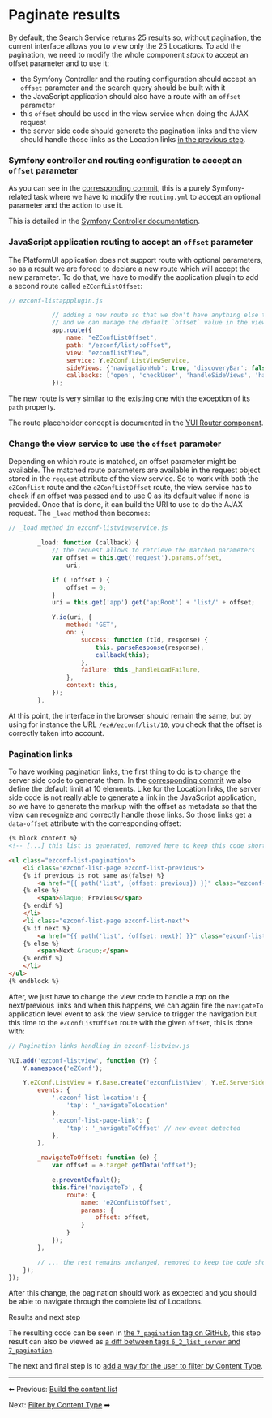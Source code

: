 # Paginate results

By default, the Search Service returns 25 results so, without pagination, the current interface allows you to view only the 25 Locations.
To add the pagination, we need to modify the whole component *stack* to accept an offset parameter and to use it:

-   the Symfony Controller and the routing configuration should accept an `offset` parameter and the search query should be built with it
-   the JavaScript application should also have a route with an `offset` parameter
-   this `offset` should be used in the view service when doing the AJAX request
-   the server side code should generate the pagination links and the view should handle those links as the Location links [in the previous step](6_build_the_content_list.md).

### Symfony controller and routing configuration to accept an `offset` parameter

As you can see in the [corresponding commit](https://github.com/ezsystems/ExtendingPlatformUIConferenceBundle/commit/3c447588bff4e021ea16ec7f18ab23e812a4bf40),
this is a purely Symfony-related task where we have to modify the `routing.yml` to accept an optional parameter and the action to use it.

This is detailed in the [Symfony Controller documentation](https://symfony.com/doc/2.8/controller.html).

### JavaScript application routing to accept an `offset` parameter

The PlatformUI application does not support route with optional parameters,
so as a result we are forced to declare a new route which will accept the new parameter.
To do that, we have to modify the application plugin to add a second route called `eZConfListOffset`:

``` js
// ezconf-listappplugin.js

            // adding a new route so that we don't have anything else to change
            // and we can manage the default `offset` value in the view service
            app.route({
                name: "eZConfListOffset",
                path: "/ezconf/list/:offset",
                view: "ezconfListView",
                service: Y.eZConf.ListViewService,
                sideViews: {'navigationHub': true, 'discoveryBar': false},
                callbacks: ['open', 'checkUser', 'handleSideViews', 'handleMainView'],
            });
```

The new route is very similar to the existing one with the exception of its `path` property.

The route placeholder concept is documented in the [YUI Router component](http://yuilibrary.com/yui/docs/router/).

### Change the view service to use the `offset` parameter

Depending on which route is matched, an offset parameter might be available.
The matched route parameters are available in the request object stored in the `request` attribute of the view service.
So to work with both the `eZConfList` route and the `eZConfListOffset` route,
the view service has to check if an offset was passed and to use 0 as its default value if none is provided.
Once that is done, it can build the URI to use to do the AJAX request. The `_load` method then becomes:

``` js
// _load method in ezconf-listviewservice.js

        _load: function (callback) {
            // the request allows to retrieve the matched parameters
            var offset = this.get('request').params.offset,
                uri;

            if ( !offset ) {
                offset = 0;
            }
            uri = this.get('app').get('apiRoot') + 'list/' + offset;

            Y.io(uri, {
                method: 'GET',
                on: {
                    success: function (tId, response) {
                        this._parseResponse(response);
                        callback(this);
                    },
                    failure: this._handleLoadFailure,
                },
                context: this,
            });
        },
```

At this point, the interface in the browser should remain the same, but by using for instance the URL `/ez#/ezconf/list/10`,
you check that the offset is correctly taken into account.

### Pagination links

To have working pagination links, the first thing to do is to change the server side code to generate them.
In the [corresponding commit](https://github.com/ezsystems/ExtendingPlatformUIConferenceBundle/commit/7e6f510ca3cf6e9f17ba2e6932d2e9148f5f9860)
we also define the default limit at 10 elements.
Like for the Location links, the server side code is not really able to generate a link in the JavaScript application,
so we have to generate the markup with the offset as metadata so that the view can recognize and correctly handle those links.
So those links get a `data-offset` attribute with the corresponding offset:

``` html
{% block content %}
<!-- [...] this list is generated, removed here to keep this code short -->

<ul class="ezconf-list-pagination">
    <li class="ezconf-list-page ezconf-list-previous">
    {% if previous is not same as(false) %}
        <a href="{{ path('list', {offset: previous}) }}" class="ezconf-list-page-link" data-offset="{{ previous }}">&laquo; Previous</a>
    {% else %}
        <span>&laquo; Previous</span>
    {% endif %}
    </li>
    <li class="ezconf-list-page ezconf-list-next">
    {% if next %}
        <a href="{{ path('list', {offset: next}) }}" class="ezconf-list-page-link" data-offset="{{ next }}">Next &raquo;</a>
    {% else %}
        <span>Next &raquo;</span>
    {% endif %}
    </li>
</ul>
{% endblock %}
```

After, we just have to change the view code to handle a *tap* on the next/previous links and when this happens,
we can again fire the `navigateTo` application level event to ask the view service to trigger the navigation
but this time to the `eZConfListOffset` route with the given `offset`, this is done with:

``` js
// Pagination links handling in ezconf-listview.js

YUI.add('ezconf-listview', function (Y) {
    Y.namespace('eZConf');

    Y.eZConf.ListView = Y.Base.create('ezconfListView', Y.eZ.ServerSideView, [], {
        events: {
            '.ezconf-list-location': {
                'tap': '_navigateToLocation'
            },
            '.ezconf-list-page-link': {
                'tap': '_navigateToOffset' // new event detected
            },
        },

        _navigateToOffset: function (e) {
            var offset = e.target.getData('offset');

            e.preventDefault();
            this.fire('navigateTo', {
                route: {
                    name: 'eZConfListOffset',
                    params: {
                        offset: offset,
                    }
                }
            });
        },

        // ... the rest remains unchanged, removed to keep the code short
    });
});
```

After this change, the pagination should work as expected and you should be able to navigate through the complete list of Locations.

Results and next step

The resulting code can be seen in [the `7_pagination` tag on GitHub](https://github.com/ezsystems/ExtendingPlatformUIConferenceBundle/releases/tag/7_pagination),
this step result can also be viewed as [a diff between tags `6_2_list_server` and `7_pagination`](https://github.com/ezsystems/ExtendingPlatformUIConferenceBundle/compare/6_2_list_server...7_pagination).

The next and final step is to [add a way for the user to filter by Content Type](8_filter_by_content_type.md).

------

⬅ Previous: [Build the content list](6_build_the_content_list.md)

Next: [Filter by Content Type](8_filter_by_content_type.md) ➡
